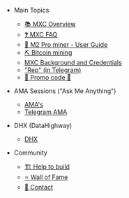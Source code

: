 - Main Topics   
    - [📚 MXC Overview](MDFiles/MXCOverview.md) 
    - [❓ MXC FAQ](MDFiles/MXCFAQ.md)
    - [📘 M2 Pro miner - User Guide](MDFiles/M2ProMiner_UserGuide.md)
    - [⛏️ Bitcoin mining](MDFiles/BitcoinMining.md)
    - [MXC Background and Credentials](MDFiles/MXCBackgroundAndCredentials.md)
    - ["Rep" (in Telegram)](MDFiles/Rep.md)
    - [🤑 Promo code 🤑](MDFiles/promo.md)

- AMA Sessions ("Ask Me Anything")
    - [AMA's](MDFiles/AMAs.md)
    - [Telegram AMA](MDFiles/TelegramAma.md)

- DHX (DataHighway)
    - [DHX](MDFiles/DHX.md)

- Community
    - [🏗️ Help to build](MDFiles/HelpToBuild.md)
    - [⭐ Wall of Fame](MDFiles/WallOfFame.md)
    - [📇 Contact](https://t.me/Dutchdev)

